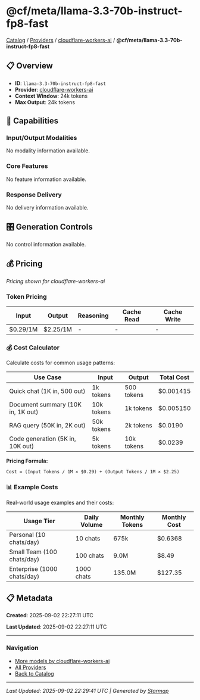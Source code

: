 # @cf/meta/llama-3.3-70b-instruct-fp8-fast
  
[Catalog](../../../..) / [Providers](../../..) / [cloudflare-workers-ai](../..) / **@cf/meta/llama-3.3-70b-instruct-fp8-fast**


## 📋 Overview
  
- **ID**: `llama-3.3-70b-instruct-fp8-fast`
- **Provider**: [cloudflare-workers-ai](../)
- **Context Window**: 24k tokens
- **Max Output**: 24k tokens
  
## 🎯 Capabilities
  
### Input/Output Modalities
  
No modality information available.
  
### Core Features
  
No feature information available.
  
### Response Delivery
  
No delivery information available.
  
## 🎛️ Generation Controls
  
No control information available.
  
## 💰 Pricing
  
*Pricing shown for cloudflare-workers-ai*
  
  
### Token Pricing
  
| Input | Output | Reasoning | Cache Read | Cache Write |
|---------|---------|---------|---------|---------|
| $0.29/1M | $2.25/1M | - | - | - |

  
### 💰 Cost Calculator
  
Calculate costs for common usage patterns:
  
  
| Use Case | Input | Output | Total Cost |
|---------|---------|---------|---------|
| Quick chat (1K in, 500 out) | 1k tokens | 500 tokens | $0.001415 |
| Document summary (10K in, 1K out) | 10k tokens | 1k tokens | $0.005150 |
| RAG query (50K in, 2K out) | 50k tokens | 2k tokens | $0.0190 |
| Code generation (5K in, 10K out) | 5k tokens | 10k tokens | $0.0239 |

  
**Pricing Formula:**
  
```
Cost = (Input Tokens / 1M × $0.29) + (Output Tokens / 1M × $2.25)
```
  
### 📊 Example Costs
  
Real-world usage examples and their costs:
  
  
| Usage Tier | Daily Volume | Monthly Tokens | Monthly Cost |
|---------|---------|---------|---------|
| Personal (10 chats/day) | 10 chats | 675k | $0.6368 |
| Small Team (100 chats/day) | 100 chats | 9.0M | $8.49 |
| Enterprise (1000 chats/day) | 1000 chats | 135.0M | $127.35 |

  
## 📋 Metadata
  
**Created**: 2025-09-02 22:27:11 UTC
  
**Last Updated**: 2025-09-02 22:27:11 UTC
  
  
---
  
  
### Navigation

- [More models by cloudflare-workers-ai](../)
- [All Providers](../../../../providers)
- [Back to Catalog](../../../..)


---
_Last Updated: 2025-09-02 22:29:41 UTC | Generated by [Starmap](https://github.com/agentstation/starmap)_
